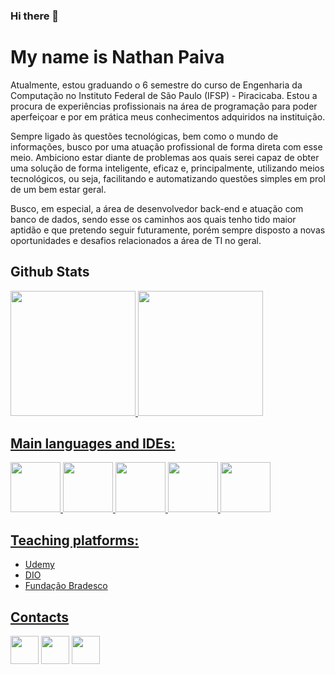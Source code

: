 ### Hi there 👋
# My name is Nathan Paiva

Atualmente, estou graduando o 6 semestre do curso de Engenharia da Computação no Instituto Federal de São Paulo (IFSP) - Piracicaba. Estou a procura de experiências profissionais na área de programação para poder aperfeiçoar e por em prática meus conhecimentos adquiridos na instituição. 

Sempre ligado às questões tecnológicas, bem como o mundo de informações, busco por uma atuação profissional de forma direta com esse meio. Ambiciono estar diante de problemas aos quais serei capaz de obter uma solução de forma inteligente, eficaz e, principalmente, utilizando meios tecnológicos, ou seja, facilitando e automatizando questões simples em prol de um bem estar geral.

Busco, em especial, a área de desenvolvedor back-end e atuação com banco de dados, sendo esse os caminhos aos quais tenho tido maior aptidão e que pretendo seguir futuramente, porém sempre disposto a novas oportunidades e desafios relacionados a área de TI no geral.


## Github Stats
<div>
  <a href="https://github.com/nathan00pdl">
  <img height="200em" src=https://github-readme-stats.vercel.app/api?username=nathan00pdl&theme=dark&show_icons=true> 
  <img height="200em" src=https://github-readme-stats.vercel.app/api/top-langs/?username=nathan00pdl&size_weight=0.5&count_weight=0.5&theme=dark>
</div>


## Main languages and IDEs:
<div>
  <a href="https://github.com/nathan00pdl">
  <img height="80em"src="https://cdn.jsdelivr.net/gh/devicons/devicon/icons/javascript/javascript-original.svg">  
  <img height="80em" src="https://cdn.jsdelivr.net/gh/devicons/devicon/icons/java/java-original-wordmark.svg">
  <img height="80em" src="https://cdn.jsdelivr.net/gh/devicons/devicon/icons/python/python-original.svg">
  <img height="80em" src="https://cdn.jsdelivr.net/gh/devicons/devicon/icons/mysql/mysql-original-wordmark.svg"/>
	<img height="80em" src="https://cdn.jsdelivr.net/gh/devicons/devicon/icons/postgresql/postgresql-original-wordmark.svg"/>
</div>



## Teaching platforms: 
<ul>
    <li><a href="https://www.udemy.com//"> Udemy</li>
    <li><a href="https://web.dio.me/home"> DIO</li>
      <li><a href="https://www.ev.org.br/"> Fundação Bradesco</li>
</ul>


## Contacts
<div>
    <a href="www.linkedin.com/in/nathan-paiva-636336236/ target="_blank"><img height="45em" src="https://img.shields.io/badge/LinkedIn-0077B5?style=for-the-badge&logo=linkedin&logoColor=white"></a>
    <a href="mailto:nathanpaiva00@gmail.com target="_blank"><img height="45em" src="https://img.shields.io/badge/Gmail-D14836?style=for-the-badge&logo=gmail&logoColor=white"></a>
    <a href="https://wa.me/5518997663644?text="><img height="45em" src="https://img.shields.io/badge/WhatsApp-25D366?style=for-the-badge&logo=whatsapp&logoColor=white"></a>
 </div>
